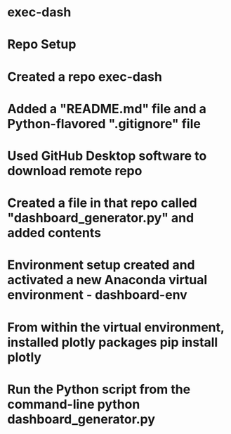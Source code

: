 # exec-dash

# Repo Setup

# Created a repo exec-dash

# Added a "README.md" file and a Python-flavored ".gitignore" file

# Used GitHub Desktop software to download remote repo

# Created a file in that repo called "dashboard_generator.py" and added contents

# Environment setup created and activated a new Anaconda virtual environment - dashboard-env

# From within the virtual environment, installed plotly packages pip install plotly 

# Run the Python script from the command-line python dashboard_generator.py
